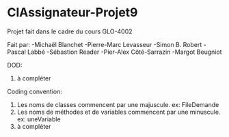 # ClAssignateur-Projet9
Projet fait dans le cadre du cours GLO-4002

Fait par:
  -Michaël Blanchet
  -Pierre-Marc Levasseur
  -Simon B. Robert
  -Pascal Labbé
  -Sébastion Reader
  -Pier-Alex Côté-Sarrazin
  -Margot Beugniot

DOD:

1. à compléter

Coding convention:

1. Les noms de classes commencent par une majuscule. ex: FileDemande
2. Les noms de méthodes et de variables commencent par une minuscule. ex: uneVariable
3. à compléter
